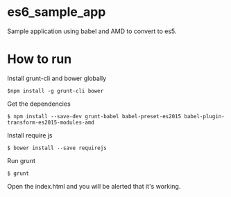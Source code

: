 # es6_sample_app
Sample application using babel and AMD to convert to es5.

# How to run
Install grunt-cli and bower globally

`$npm install -g grunt-cli bower`

Get the dependencies

`$ npm install --save-dev grunt-babel babel-preset-es2015 babel-plugin-transform-es2015-modules-amd`

Install require js

`$ bower install --save requirejs`

Run grunt

`$ grunt`

Open the index.html and you will be alerted that it's working.
